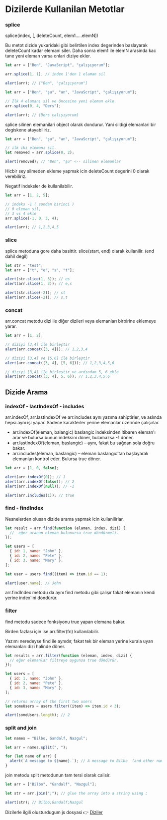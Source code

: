 # Dizilerde Kullanilan Metotlar

### splice

splice(index, [, deleteCount, elem1.....elemN])

Bu metot dizide yukaridaki gibi belirtilen index degerinden baslayarak deleteCount kadar elemani siler. Daha sonra elem1 ile elemN arasinda kac tane yeni eleman varsa onlari diziye ekler.

```js
let arr = ["Ben", "JavaScript", "çalışıyorum"];

arr.splice(1, 1); // index 1'den 1 elaman sil

alert(arr); // ["Ben", "çalışıyorum"]
```

```js
let arr = ["Ben", "şu", "an", "JavaScript", "çalışıyorum"];

// İlk 4 elamanı sil ve öncesine yeni eleman ekle.
arr.splice(0, 4, "Ders");

alert(arr); // [Ders çalışıyorum]
```

splice silinen elemanilari object olarak dondurur. Yani sildigi elemanlari bir degiskene atayabiliriz.

```js
let arr = ["Ben", "şu", "an", "JavaScript", "çalışıyorum"];

// ilk iki elemanı sil.
let removed = arr.splice(0, 2);

alert(removed); // "Ben", "şu" <-- silinen elemanlar
```

Hicbir sey silmeden ekleme yapmak icin deleteCount degerini 0 olarak verebiliriz.

Negatif indeksler de kullanilabilir.

```js
let arr = [1, 2, 5];

// indeks -1 ( sondan birinci )
// 0 eleman sil,
// 3 vs 4 ekle
arr.splice(-1, 0, 3, 4);

alert(arr); // 1,2,3,4,5
```

### slice

splice metoduna gore daha basittir. slice(start, end) olarak kullanilir. (end dahil degil)

```js
let str = "test";
let arr = ["t", "e", "s", "t"];

alert(str.slice(1, 3)); // es
alert(arr.slice(1, 3)); // e,s

alert(str.slice(-2)); // st
alert(arr.slice(-2)); // s,t
```

### concat

arr.concat metodu dizi ile diğer dizileri veya elemanları birbirine eklemeye yarar.

```js
let arr = [1, 2];

// diziyi [3,4] ile birleştir
alert(arr.concat([3, 4])); // 1,2,3,4

// diziyi [3,4] ve [5,6] ile birleştir
alert(arr.concat([3, 4], [5, 6])); // 1,2,3,4,5,6

// diziyi [3,4] ile birleştir ve ardından 5, 6 ekle
alert(arr.concat([3, 4], 5, 6)); // 1,2,3,4,5,6
```

## Dizide Arama

### indexOf - lastIndexOf - includes

arr.indexOf, arr.lastIndexOf ve arr.includes aynı yazıma sahiptirler, ve aslında hepsi aynı işi yapar. Sadece karakterler yerine elemanlar üzerinde çalışırlar.

- arr.indexOf(eleman, balangic) baslangic indeksinden itibaren eleman'ı arar ve bulursa bunun indeksini döner, bulamazsa -1 döner.
- arr.lastIndexOf(eleman, baslangic) – aynı, fakat bu sağdan sola doğru bakar.
- arr.includes(eleman, baslangic) – eleman baslangıc'tan başlayarak elemanları kontrol eder. Bulursa true döner.

```js
let arr = [1, 0, false];

alert(arr.indexOf(0)); // 1
alert(arr.indexOf(false)); // 2
alert(arr.indexOf(null)); // -1

alert(arr.includes(1)); // true
```

### find - findIndex

Nesnelerden olusan dizide arama yapmak icin kullanilirlar.

```js
let result = arr.find(function (elaman, index, dizi) {
  //  eğer aranan eleman bulunursa true döndürmeli.
});
```

```js
let users = [
  { id: 1, name: "John" },
  { id: 2, name: "Pete" },
  { id: 3, name: "Mary" },
];

let user = users.find((item) => item.id == 1);

alert(user.name); // John
```

arr.findIndex metodu da aynı find metodu gibi çalışır fakat elemanın kendi yerine index'ini döndürür.

### filter

find metodu sadece fonksiyonu true yapan elemana bakar.

Birden fazlası için ise arr.filter(fn) kullanılabilir.

Yazımı neredeyse find ile aynıdır, fakat tek bir eleman yerine kurala uyan elemanları dizi halinde döner.

```js
let results = arr.filter(function (eleman, index, dizi) {
  // eğer elemanlar filtreye uygunsa true döndürür.
});
```

```js
let users = [
  { id: 1, name: "John" },
  { id: 2, name: "Pete" },
  { id: 3, name: "Mary" },
];

// returns array of the first two users
let someUsers = users.filter((item) => item.id < 3);

alert(someUsers.length); // 2
```

### split and join

```js
let names = "Bilbo, Gandalf, Nazgul";

let arr = names.split(", ");

for (let name of arr) {
  alert(`A message to ${name}.`); // A message to Bilbo  (and other names)
}
```

join metodu split metodunun tam tersi olarak calisir.

```js
let arr = ["Bilbo", "Gandalf", "Nazgul"];

let str = arr.join(";"); // glue the array into a string using ;

alert(str); // Bilbo;Gandalf;Nazgul
```

Dizilerle ilgili olusturdugum js dosyasi 👉 [Diziler](js/010-array.js)
